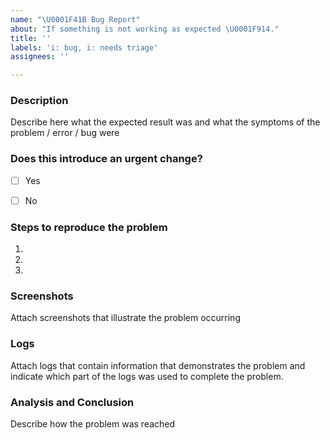 ```yaml
---
name: "\U0001F41B Bug Report"
about: "If something is not working as expected \U0001F914."
title: ''
labels: 'i: bug, i: needs triage'
assignees: ''

---
```


### Description
Describe here what the expected result was and what the symptoms of the problem / error / bug were


### Does this introduce an urgent change?
- [ ] Yes
- [ ] No


### Steps to reproduce the problem
1.
2.
3.


### Screenshots
Attach screenshots that illustrate the problem occurring


### Logs
Attach logs that contain information that demonstrates the problem and indicate which part of the logs was used to complete the problem.


### Analysis and Conclusion
Describe how the problem was reached
